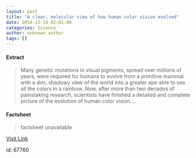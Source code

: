 ```yaml
---
layout: post
title: "A clear, molecular view of how human color vision evolved"
date: 2014-12-19 02:01:00
categories: Science
author: unknown author
tags: []
---
```



#### Extract
>Many genetic mutations in visual pigments, spread over millions of years, were required for humans to evolve from a primitive mammal with a dim, shadowy view of the world into a greater ape able to see all the colors in a rainbow. Now, after more than two decades of painstaking research, scientists have finished a detailed and complete picture of the evolution of human color vision....

#### Factsheet
>factsheet unavailable

[Visit Link](http://feeds.sciencedaily.com/~r/sciencedaily/~3/36Pi0TMimXw/141218210100.htm)

id:   67760
